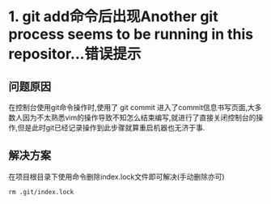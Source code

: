 # 1. git add命令后出现Another git process seems to be running in this repositor...错误提示

## 问题原因
在控制台使用git命令操作时,使用了 git commit 进入了commit信息书写页面,大多数人因为不太熟悉vim的操作导致不知怎么结束编写,就进行了直接关闭控制台的操作,但是此时git已经记录操作到此步骤就算重启机器也无济于事.

## 解决方案
在项目根目录下使用命令删除index.lock文件即可解决(手动删除亦可)
```git
rm .git/index.lock
```